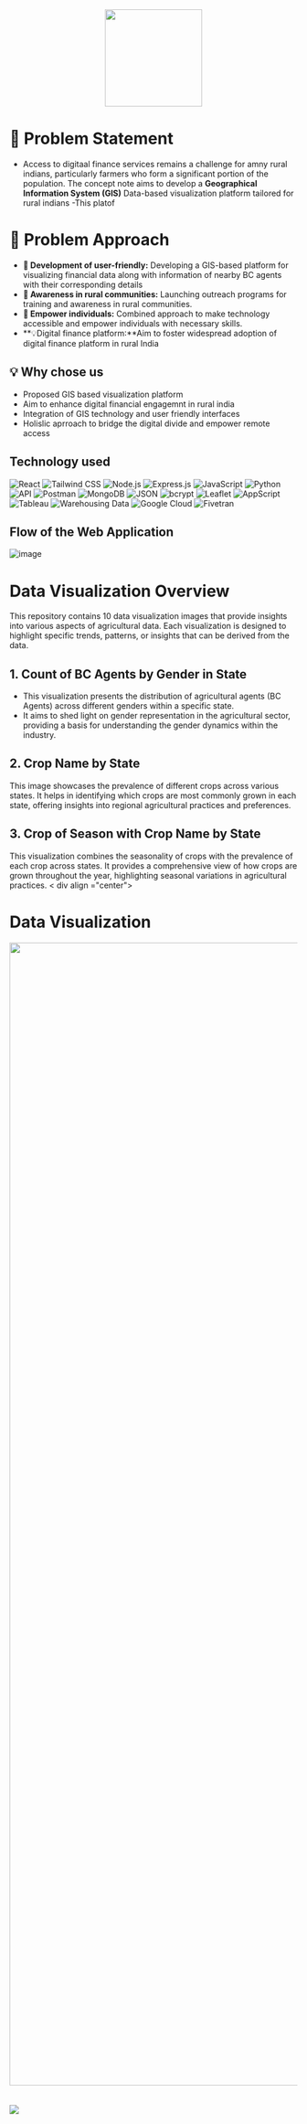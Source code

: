 <div align ="center">
  <img src ="https://github.com/Sai-Dithvika/Grameen-Foundation/assets/118179484/354149a7-4f2a-4c20-a04a-32d558abcf9d" width ="170 px" />
</div>  

# 🌟 Problem Statement
- Access to digitaal finance services remains a challenge for amny rural indians, particularly farmers who form a significant portion of the population. The concept note aims to develop a **Geographical Information System (GIS)**
Data-based visualization platform tailored for rural indians
-This platof

# 🚀 Problem Approach
- **📘 Development of user-friendly:** Developing a  GIS-based platform for visualizing financial data along with information of nearby BC agents with their corresponding details
- **🤖 Awareness in rural communities:** Launching outreach programs for training and awareness in rural communities.
- **🌱 Empower individuals:** Combined approach to make technology accessible and empower individuals with necessary skills.
- **💡Digital finance platform:**Aim to foster widespread adoption of digital finance platform in rural India

## 💡 Why chose us
- Proposed GIS based visualization platform
- Aim to enhance digital financial engagemnt in rural india
- Integration of GIS technology and user friendly interfaces
- Holislic aprroach to bridge the digital divide and empower remote access

## Technology used
![React](https://img.shields.io/badge/React-61DAFB?style=for-the-badge&logo=react&logoColor=white)  ![Tailwind CSS](https://img.shields.io/badge/Tailwind_CSS-38B2AC?style=for-the-badge&logo=tailwind-css&logoColor=white)  ![Node.js](https://img.shields.io/badge/Node.js-43853D?style=for-the-badge&logo=node.js&logoColor=white)
  ![Express.js](https://img.shields.io/badge/Express.js-000000?style=for-the-badge&logo=express&logoColor=white)  ![JavaScript](https://img.shields.io/badge/JavaScript-F7DF1E?style=for-the-badge&logo=javascript&logoColor=black)  ![Python](https://img.shields.io/badge/Python-3776AB?style=for-the-badge&logo=python&logoColor=white)
  ![API](https://img.shields.io/badge/API-000000?style=for-the-badge&logo=api&logoColor=white)  ![Postman](https://img.shields.io/badge/Postman-FF6C37?style=for-the-badge&logo=postman&logoColor=white)  ![MongoDB](https://img.shields.io/badge/MongoDB-47A248?style=for-the-badge&logo=mongodb&logoColor=white)
  ![JSON](https://img.shields.io/badge/JSON-000000?style=for-the-badge&logo=json&logoColor=white)  ![bcrypt](https://img.shields.io/badge/bcrypt-000000?style=for-the-badge&logo=bcrypt&logoColor=white)  ![Leaflet](https://img.shields.io/badge/Leaflet-008200?style=for-the-badge&logo=leaflet&logoColor=white)  ![AppScript](https://img.shields.io/badge/AppScript-4285F4?style=for-the-badge&logo=google-apps-script&logoColor=white)
  ![Tableau](https://img.shields.io/badge/Tableau-E97627?style=for-the-badge&logo=tableau&logoColor=white)  ![Warehousing Data](https://img.shields.io/badge/Warehousing_Data-000000?style=for-the-badge&logo=warehousing&logoColor=white)  ![Google Cloud](https://img.shields.io/badge/GoogleCloud-%234285F4.svg?style=for-the-badge&logo=google-cloud&logoColor=white)
  ![Fivetran](https://img.shields.io/badge/Fivetran-000000?style=for-the-badge&logo=fivetran&logoColor=white)

## Flow of the Web Application
![image](https://github.com/Sai-Dithvika/Grameen-Foundation/assets/118179484/7bfe306b-26c0-4241-9bad-8ecd22db0e40)


# Data Visualization Overview
This repository contains 10 data visualization images that provide insights into various aspects of agricultural data. Each visualization is designed to highlight specific trends, patterns, or insights that can be derived from the data.

## 1. Count of BC Agents by Gender in State
- This visualization presents the distribution of agricultural agents (BC Agents) across different genders within a specific state.
- It aims to shed light on gender representation in the agricultural sector, providing a basis for understanding the gender dynamics within the industry.

## 2. Crop Name by State
This image showcases the prevalence of different crops across various states. It helps in identifying which crops are most commonly grown in each state, offering insights into regional agricultural practices and preferences.

## 3. Crop of Season with Crop Name by State
This visualization combines the seasonality of crops with the prevalence of each crop across states. It provides a comprehensive view of how crops are grown throughout the year, highlighting seasonal variations in agricultural practices.
<
  div align ="center">
  # Data Visualization
</div>

<img src ="https://github.com/Sai-Dithvika/Grameen-Foundation/assets/118179484/38b20466-f87a-47eb-910e-cadcb08aadba" width ="2000px"/>
<br />
<br />
<br />
  <a href="https://github.com/Sai-Dithvika/Grameen-Foundation/blob/main/frontend/Navigation.md"><img src="https://github.com/t-aswath/mdeditor/assets/119417646/d9574fc2-aa05-4492-b23b-aa9f3e31c60d"></a>




